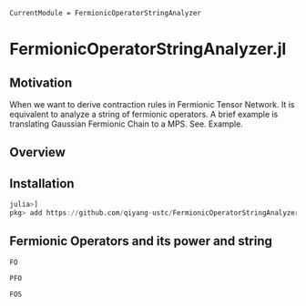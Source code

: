 ```@meta
CurrentModule = FermionicOperatorStringAnalyzer
```

# FermionicOperatorStringAnalyzer.jl

## Motivation

When we want to derive contraction rules in Fermionic Tensor Network. It is equivalent to analyze a string of fermionic operators.
A brief example is translating Gaussian Fermionic Chain to a MPS. See. Example.

## Overview

## Installation

```julia
julia>]
pkg> add https://github.com/qiyang-ustc/FermionicOperatorStringAnalyzer.jl
```

## Fermionic Operators and its power and string

```@docs
FO
```

```@docs
PFO
```

```@docs
FOS
```
